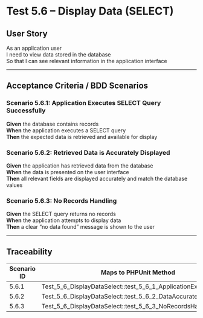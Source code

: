 # Test 5.6 – Display Data (SELECT)

## User Story
As an application user  
I need to view data stored in the database  
So that I can see relevant information in the application interface

---

## Acceptance Criteria / BDD Scenarios

### Scenario 5.6.1: Application Executes SELECT Query Successfully
**Given** the database contains records  
**When** the application executes a SELECT query  
**Then** the expected data is retrieved and available for display

### Scenario 5.6.2: Retrieved Data is Accurately Displayed
**Given** the application has retrieved data from the database  
**When** the data is presented on the user interface  
**Then** all relevant fields are displayed accurately and match the database values

### Scenario 5.6.3: No Records Handling
**Given** the SELECT query returns no records  
**When** the application attempts to display data  
**Then** a clear “no data found” message is shown to the user

---

## Traceability

| Scenario ID | Maps to PHPUnit Method                                                   |
|-------------|--------------------------------------------------------------------------|
| 5.6.1       | Test_5_6_DisplayDataSelect::test_5_6_1_ApplicationExecutesSelect         |
| 5.6.2       | Test_5_6_DisplayDataSelect::test_5_6_2_DataAccuratelyDisplayed          |
| 5.6.3       | Test_5_6_DisplayDataSelect::test_5_6_3_NoRecordsHandling                |